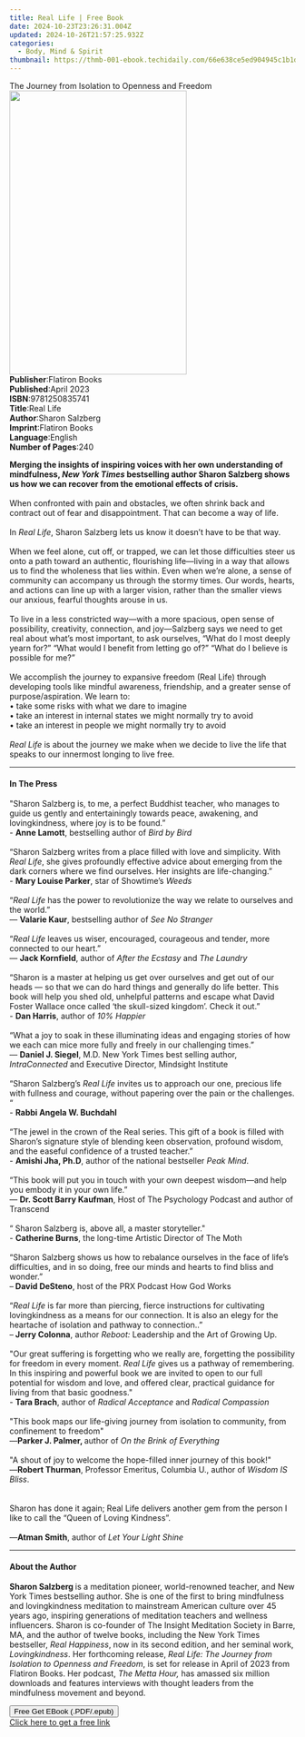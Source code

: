 ```yaml
---
title: Real Life | Free Book
date: 2024-10-23T23:26:31.004Z
updated: 2024-10-26T21:57:25.932Z
categories:
  - Body, Mind & Spirit
thumbnail: https://thmb-001-ebook.techidaily.com/66e638ce5ed904945c1b1d7a42c083481b3aee07626c5d0ad69d26e1080059ee.jpg
---
```

<main id="book-container">
  <div class="flex flex-col">
    <div class="book-brief flex-1 py-6 px-4 sm:p-6 md:py-10 md:px-8">
      <!-- brief-->
      <div class="book-brief-main">
        The Journey from Isolation to Openness and Freedom
      </div>
    </div>
    <div
      class="book-meta-info flex-1 grid gap-4 col-start-1 col-end-3 row-start-1 sm:mb-6 sm:grid-cols-4 lg:gap-6 lg:col-start-2 lg:row-end-6 lg:row-span-6 lg:mb-0"
    >
      <div
        class="book-meta-info-left place-content-center mt-4 p-4 text-sm leading-6 col-start-2 col-span-2 dark:text-slate-400"
      >
        <img
          class="w-full h-500 object-cover rounded-lg sm:h-255 sm:col-span-2 lg:col-span-full"
          src="https://img-001-ebook.techidaily.com/d0f7da4fc392a67aff7c717a4716bd4b545cdfe2018927b8b9c8d68f4e79459c.jpg"
          alt=""
          width="312"
          height="500"
        />
      </div>
      <div
        class="book-meta-info-right mt-2 col-start-1 row-start-2 col-span-3 self-center"
      >
        <!-- meta data  -->
        <div class="flex flex-col px-4 md:px-8">
          <div class="flex-1">
            <strong>Publisher</strong>:<span class="px-2">Flatiron Books</span>
          </div>
          <div class="flex-1">
            <strong>Published</strong>:<span class="px-2">April 2023</span>
          </div>
          <div class="flex-1">
            <strong>ISBN</strong>:<span class="px-2">9781250835741</span>
          </div>
          <div class="flex-1">
            <strong>Title</strong>:<span class="px-2">Real Life</span>
          </div>
          <div class="flex-1">
            <strong>Author</strong>:<span class="px-2">Sharon Salzberg</span>
          </div>
          <div class="flex-1">
            <strong>Imprint</strong>:<span class="px-2">Flatiron Books</span>
          </div>
          <div class="flex-1">
            <strong>Language</strong>:<span class="px-2">English</span>
          </div>
          <div class="flex-1">
            <strong>Number of Pages</strong>:<span class="px-2">240</span>
          </div>
        </div>
      </div>
    </div>
    <div class="book-description flex-1 py-6 px-4 sm:p-6 md:py-10 md:px-8">
      <div class="book-description-main">
        <div accordion-content="" id="description">
          <p>
            <b
              >Merging the insights of inspiring voices with her own
              understanding of mindfulness, <i>New York Times</i> bestselling
              author Sharon Salzberg shows us how we can recover from the
              emotional effects of crisis.<br /><br /></b
            >When confronted with pain and obstacles, we often shrink back and
            contract out of fear and disappointment. That can become a way of
            life.<br /><br />In <i>Real Life</i>, Sharon Salzberg lets us know
            it doesn’t have to be that way.<br /><br />When we feel alone, cut
            off, or trapped, we can let those difficulties steer us onto a path
            toward an authentic, flourishing life—living in a way that allows us
            to find the wholeness that lies within. Even when we’re alone, a
            sense of community can accompany us through the stormy times. Our
            words, hearts, and actions can line up with a larger vision, rather
            than the smaller views our anxious, fearful thoughts arouse in
            us.<br /><br />To live in a less constricted way—with a more
            spacious, open sense of possibility, creativity, connection, and
            joy—Salzberg says we need to get real about what’s most important,
            to ask ourselves, “What do I most deeply yearn for?” “What would I
            benefit from letting go of?” “What do I believe is possible for
            me?”<br /><br />We accomplish the journey to expansive freedom (Real
            Life) through developing tools like mindful awareness, friendship,
            and a greater sense of purpose/aspiration. We learn to:<br />• take
            some risks with what we dare to imagine<br />• take an interest in
            internal states we might normally try to avoid<br />• take an
            interest in people we might normally try to avoid<br /><br /><i
              >Real Life</i
            >
            is about the journey we make when we decide to live the life that
            speaks to our innermost longing to live free.
          </p>
        </div>
        <div class="accordion-fader"></div>
      </div>
    </div>
    <div class="book-excerpts flex-1 py-6 px-4 sm:p-6 md:py-10 md:px-8">
      <!-- excerpts-->
      <div class="book-excerpts-main">
        <hr />
        <h4 class="placeholder placeholder-heading">
          <span>In The Press</span>
        </h4>
        <p></p>
        <p>
          "Sharon Salzberg is, to me, a perfect Buddhist teacher, who manages to
          guide us gently and entertainingly towards peace, awakening, and
          lovingkindness, where joy is to be found.”<br />- <b>Anne Lamott</b>,
          bestselling author of <i>Bird by Bird</i><br /><br />“Sharon Salzberg
          writes from a place filled with love and simplicity. With
          <i>Real Life</i>, she gives profoundly effective advice about emerging
          from the dark corners where we find ourselves. Her insights are
          life-changing.”<br />- <b>Mary Louise Parker</b>, star of Showtime’s
          <i>Weeds</i><br /><br />“<i>Real Life</i> has the power to
          revolutionize the way we relate to ourselves and the world.”<br />—
          <b>Valarie Kaur</b>, bestselling author of <i>See No Stranger</i
          ><br /><br />“<i>Real Life</i> leaves us wiser, encouraged, courageous
          and tender, more connected to our heart.”<br />
          — <b>Jack Kornfield</b>, author of<i> After the Ecstasy </i>and
          <i>The Laundry</i><br /><br />“Sharon is a master at helping us get
          over ourselves and get out of our heads — so that we can do hard
          things and generally do life better. This book will help you shed old,
          unhelpful patterns and escape what David Foster Wallace once called
          ‘the skull-sized kingdom’. Check it out.”<br />- <b>Dan Harris</b>,
          author of <i>10% Happier</i><br /><br />“What a joy to soak in these
          illuminating ideas and engaging stories of how we each can mice more
          fully and freely in our challenging times.”<br />—
          <b>Daniel J. Siegel</b>, M.D. New York Times best selling author,
          <i>IntraConnected</i> and Executive Director, Mindsight Institute<br /><br />“Sharon
          Salzberg’s <i>Real Life</i> invites us to approach our one, precious
          life with fullness and courage, without papering over the pain or the
          challenges. “<br />- <b>Rabbi Angela W. Buchdahl</b><br /><br />“The
          jewel in the crown of the Real series. This gift of a book is filled
          with Sharon’s signature style of blending keen observation, profound
          wisdom, and the easeful confidence of a trusted teacher.”<br />-
          <b>Amishi Jha, Ph.D</b>, author of the national bestseller
          <i>Peak Mind</i>.<br /><br />“This book will put you in touch with
          your own deepest wisdom—and help you embody it in your own life.”<br />
          — <b>Dr. Scott Barry Kaufman</b>, Host of The Psychology Podcast and
          author of Transcend<br /><br />“ Sharon Salzberg is, above all, a
          master storyteller."<br />- <b>Catherine Burns</b>, the long-time
          Artistic Director of The Moth<br /><br />“Sharon Salzberg shows us how
          to rebalance ourselves in the face of life’s difficulties, and in so
          doing, free our minds and hearts to find bliss and wonder.”<br />–<b>
            David DeSteno</b
          >, host of the PRX Podcast How God Works<br /><br />“<i>Real Life</i>
          is far more than piercing, fierce instructions for cultivating
          lovingkindness as a means for our connection. It is also an elegy for
          the heartache of isolation and pathway to connection..”<br />–<b>
            Jerry Colonna</b
          >, author <i>Reboot</i><i>:</i> Leadership and the Art of Growing
          Up.<br /><br />"Our great suffering is forgetting who we really are,
          forgetting the possibility for freedom in every moment.
          <i>Real Life</i> gives us a pathway of remembering. In this inspiring
          and powerful book we are invited to open to our full potential for
          wisdom and love, and offered clear, practical guidance for living from
          that basic goodness."<br />- <b>Tara Brach</b>, author of
          <i>Radical Acceptance </i>and
          <i>Radical Compassion<br /><br /></i> "This book maps our life-giving
          journey from isolation to community, from confinement to freedom"<br />—<b
            >Parker J. Palmer, </b
          >author of <i>On the Brink of Everything<br /><br /></i>"A shout of
          joy to welcome the hope-filled inner journey of this book!"<br />
          —<b>Robert Thurman</b>, Professor Emeritus, Columbia U., author of
          <i>Wisdom IS Bliss</i>.<br /><br /><br />Sharon has done it again;
          Real Life delivers another gem from the person I like to call the
          “Queen of Loving Kindness”.<br /><br />—<b>Atman Smith</b>, author of
          <i>Let Your Light Shine</i>
        </p>
        <p></p>
      </div>
    </div>
    <div class="book-about-author flex-1 py-6 px-4 sm:p-6 md:py-10 md:px-8">
      <!-- about author-->
      <div class="book-main-author-main">
        <hr />
        <h4 class="placeholder placeholder-heading">
          <span>About the Author</span>
        </h4>
        <p>
          <b>Sharon Salzberg </b>is a meditation pioneer, world-renowned
          teacher, and New York Times bestselling author. She is one of the
          first to bring mindfulness and lovingkindness meditation to mainstream
          American culture over 45 years ago, inspiring generations of
          meditation teachers and wellness influencers. Sharon is co-founder of
          The Insight Meditation Society in Barre, MA, and the author of twelve
          books, including the New York Times bestseller, <i>Real Happiness</i>,
          now in its second edition, and her seminal work,
          <i>Lovingkindness</i>. Her forthcoming release,
          <i>Real Life: The Journey from Isolation to Openness and Freedom</i>,
          is set for release in April of 2023 from Flatiron Books. Her podcast,
          <i>The Metta Hour,</i> has amassed six million downloads and features
          interviews with thought leaders from the mindfulness movement and
          beyond.
        </p>
      </div>
    </div>
    <div class="book-free-get flex-1 py-6 px-4 sm:p-6 md:py-10 md:px-8">
      <button
        id="btn-free-get"
        class="bg-blue-500 hover:bg-blue-700 text-white font-bold py-2 px-4 rounded"
      >
        Free Get EBook (.PDF/.epub)
      </button>
      <div id="countdown-display" class="px-2 text-lg mt-2"></div>
      <a
        id="free-link"
        class="hidden bg-blue-500 hover:bg-blue-700 text-white font-bold py-2 px-4 rounded"
        href="https://www.ebooks.com/en-us/book/210542647/real-life/sharon-salzberg/"
        target="_blank"
        >Click here to get a free link</a
      >
    </div>
    <script>
      let countdownTime = 0;
      let countdownInterval = null;
      document
        .getElementById('btn-free-get')
        .addEventListener('click', startCountdown);
      function startCountdown() {
        countdownTime = new Date().getTime() + 60000 * 3;
        countdownInterval = setInterval(updateCountdown, 1000);
        document.getElementById('btn-free-get').disabled = true;
        document
          .getElementById('btn-free-get')
          .classList.add('bg-gray-500', 'cursor-not-allowed');
      }
      function updateCountdown() {
        let currentTime = new Date().getTime();
        let timeLeft = countdownTime - currentTime;
        let secondsLeft = Math.floor(timeLeft / 1000);
        document.getElementById('countdown-display').innerHTML =
          `Remaining time: ${secondsLeft} seconds.`;
        if (secondsLeft <= 0) {
          clearInterval(countdownInterval);
          document.getElementById('btn-free-get').classList.add('hidden');
          document.getElementById('free-link').classList.remove('hidden');
          document.getElementById('countdown-display').innerHTML = '';
        }
      }
    </script>
  </div>
</main>

<ins class="adsbygoogle"
      style="display:block"
      data-ad-client="ca-pub-7571918770474297"
      data-ad-slot="8358498916"
      data-ad-format="auto"
      data-full-width-responsive="true"></ins>
    